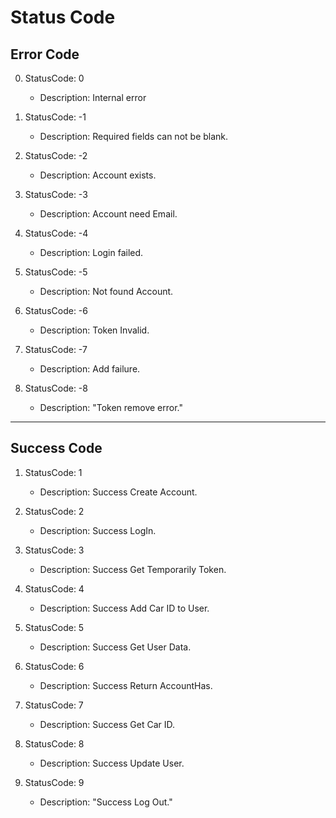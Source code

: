# Status Code

## Error Code

0. StatusCode:  0
	- Description: Internal error
1. StatusCode:  -1
    - Description: Required fields can not be blank.

2. StatusCode:  -2
    - Description: Account exists.

3. StatusCode:  -3
	- Description: Account need Email.

4. StatusCode:  -4
	- Description: Login failed.

5. StatusCode:  -5
	- Description: Not found Account.

6. StatusCode:  -6
	- Description: Token Invalid.

7. StatusCode:  -7
	- Description: Add failure.

8. StatusCode:  -8
   - Description: "Token remove error."
---

## Success Code

1. StatusCode:  1
	- Description: Success Create Account.

2. StatusCode:  2
	- Description: Success LogIn.

3. StatusCode:  3
	- Description: Success Get Temporarily Token.

4. StatusCode:  4
	- Description: Success Add Car ID to User.

5. StatusCode:  5
	- Description: Success Get User Data.

6. StatusCode:  6
	- Description: Success Return AccountHas.

7. StatusCode:  7
   - Description: Success Get Car ID.

8. StatusCode:  8
   - Description: Success Update User.

9. StatusCode:  9
   - Description: "Success Log Out."